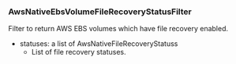 ### AwsNativeEbsVolumeFileRecoveryStatusFilter
Filter to return AWS EBS volumes which have file recovery enabled.

- statuses: a list of AwsNativeFileRecoveryStatuss
  - List of file recovery statuses.
